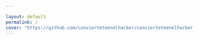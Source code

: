 ```yaml
---

layout: default
permalink: /
cover: "https://github.com/convierteteenelhacker/convierteteenelhacker.github.io/blob/main/images/hacker_img.jpg?raw=true"
---
```


   